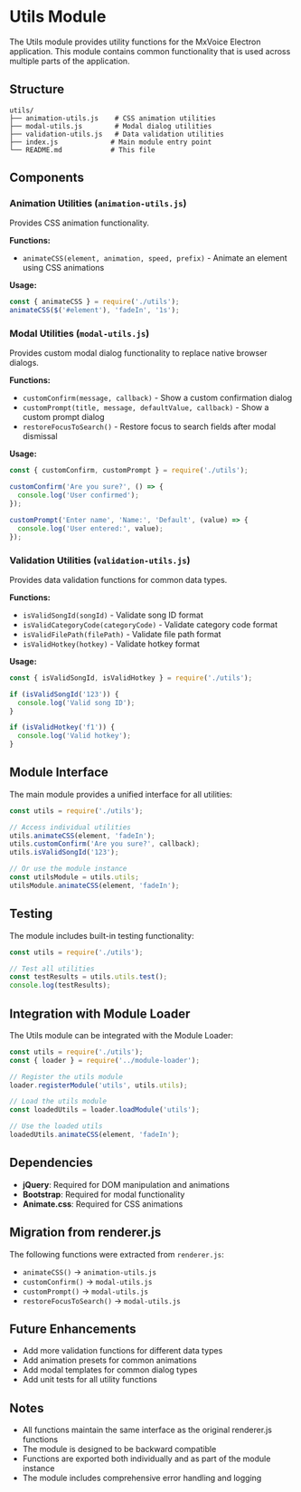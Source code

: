 # Utils Module

The Utils module provides utility functions for the MxVoice Electron application. This module contains common functionality that is used across multiple parts of the application.

## Structure

```
utils/
├── animation-utils.js    # CSS animation utilities
├── modal-utils.js        # Modal dialog utilities
├── validation-utils.js   # Data validation utilities
├── index.js             # Main module entry point
└── README.md            # This file
```

## Components

### Animation Utilities (`animation-utils.js`)

Provides CSS animation functionality.

**Functions:**
- `animateCSS(element, animation, speed, prefix)` - Animate an element using CSS animations

**Usage:**
```javascript
const { animateCSS } = require('./utils');
animateCSS($('#element'), 'fadeIn', '1s');
```

### Modal Utilities (`modal-utils.js`)

Provides custom modal dialog functionality to replace native browser dialogs.

**Functions:**
- `customConfirm(message, callback)` - Show a custom confirmation dialog
- `customPrompt(title, message, defaultValue, callback)` - Show a custom prompt dialog
- `restoreFocusToSearch()` - Restore focus to search fields after modal dismissal

**Usage:**
```javascript
const { customConfirm, customPrompt } = require('./utils');

customConfirm('Are you sure?', () => {
  console.log('User confirmed');
});

customPrompt('Enter name', 'Name:', 'Default', (value) => {
  console.log('User entered:', value);
});
```

### Validation Utilities (`validation-utils.js`)

Provides data validation functions for common data types.

**Functions:**
- `isValidSongId(songId)` - Validate song ID format
- `isValidCategoryCode(categoryCode)` - Validate category code format
- `isValidFilePath(filePath)` - Validate file path format
- `isValidHotkey(hotkey)` - Validate hotkey format

**Usage:**
```javascript
const { isValidSongId, isValidHotkey } = require('./utils');

if (isValidSongId('123')) {
  console.log('Valid song ID');
}

if (isValidHotkey('f1')) {
  console.log('Valid hotkey');
}
```

## Module Interface

The main module provides a unified interface for all utilities:

```javascript
const utils = require('./utils');

// Access individual utilities
utils.animateCSS(element, 'fadeIn');
utils.customConfirm('Are you sure?', callback);
utils.isValidSongId('123');

// Or use the module instance
const utilsModule = utils.utils;
utilsModule.animateCSS(element, 'fadeIn');
```

## Testing

The module includes built-in testing functionality:

```javascript
const utils = require('./utils');

// Test all utilities
const testResults = utils.utils.test();
console.log(testResults);
```

## Integration with Module Loader

The Utils module can be integrated with the Module Loader:

```javascript
const utils = require('./utils');
const { loader } = require('../module-loader');

// Register the utils module
loader.registerModule('utils', utils.utils);

// Load the utils module
const loadedUtils = loader.loadModule('utils');

// Use the loaded utils
loadedUtils.animateCSS(element, 'fadeIn');
```

## Dependencies

- **jQuery**: Required for DOM manipulation and animations
- **Bootstrap**: Required for modal functionality
- **Animate.css**: Required for CSS animations

## Migration from renderer.js

The following functions were extracted from `renderer.js`:

- `animateCSS()` → `animation-utils.js`
- `customConfirm()` → `modal-utils.js`
- `customPrompt()` → `modal-utils.js`
- `restoreFocusToSearch()` → `modal-utils.js`

## Future Enhancements

- Add more validation functions for different data types
- Add animation presets for common animations
- Add modal templates for common dialog types
- Add unit tests for all utility functions

## Notes

- All functions maintain the same interface as the original renderer.js functions
- The module is designed to be backward compatible
- Functions are exported both individually and as part of the module instance
- The module includes comprehensive error handling and logging 